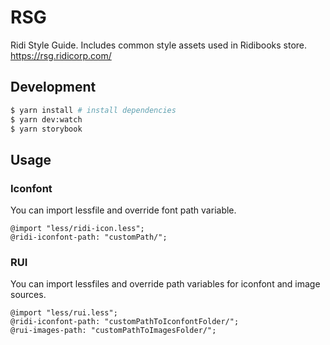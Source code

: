 # RSG

Ridi Style Guide. Includes common style assets used in Ridibooks store.
https://rsg.ridicorp.com/

## Development

```sh
$ yarn install # install dependencies
$ yarn dev:watch
$ yarn storybook
```

## Usage

### Iconfont

You can import lessfile and override font path variable.

```
@import "less/ridi-icon.less";
@ridi-iconfont-path: "customPath/";
```

### RUI

You can import lessfiles and override path variables for iconfont and image sources.
```
@import "less/rui.less";
@ridi-iconfont-path: "customPathToIconfontFolder/";
@rui-images-path: "customPathToImagesFolder/";
```

